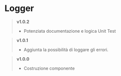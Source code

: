 # Logger

> **v1.0.2**
>	* Potenziata documentazione e logica Unit Test

> **v1.0.1**
>	* Aggiunta la possibilità di loggare gli errori.

> **v1.0.0**
>	* Costruzione componente
